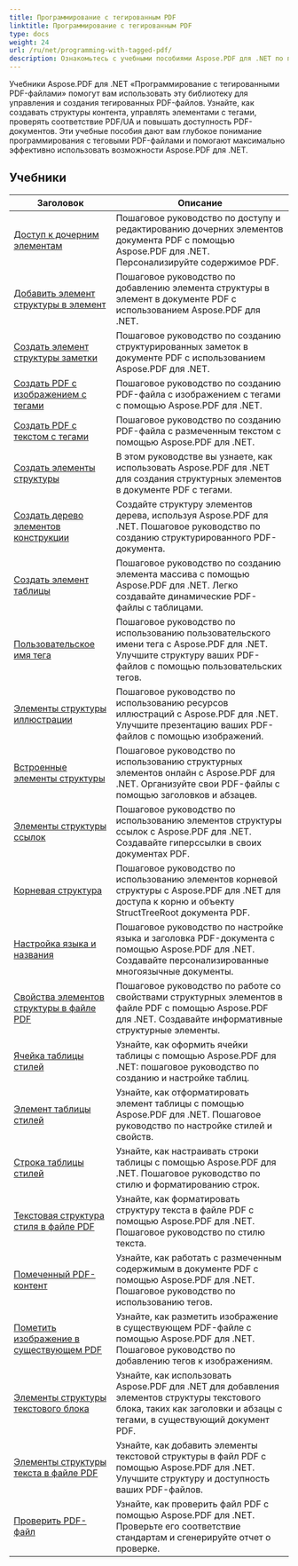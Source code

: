 ```yaml
---
title: Программирование с тегированным PDF
linktitle: Программирование с тегированным PDF
type: docs
weight: 24
url: /ru/net/programming-with-tagged-pdf/
description: Ознакомьтесь с учебными пособиями Aspose.PDF для .NET по программированию с тегированными PDF-файлами, чтобы освоить работу с тегированными PDF-файлами и их создание.
---
```


Учебники Aspose.PDF для .NET «Программирование с тегированными PDF-файлами» помогут вам использовать эту библиотеку для управления и создания тегированных PDF-файлов. Узнайте, как создавать структуры контента, управлять элементами с тегами, проверять соответствие PDF/UA и повышать доступность PDF-документов. Эти учебные пособия дают вам глубокое понимание программирования с теговыми PDF-файлами и помогают максимально эффективно использовать возможности Aspose.PDF для .NET.

## Учебники
| Заголовок | Описание |
| --- | --- | 
| [Доступ к дочерним элементам](./access-children-elements/) | Пошаговое руководство по доступу и редактированию дочерних элементов документа PDF с помощью Aspose.PDF для .NET. Персонализируйте содержимое PDF. |  
| [Добавить элемент структуры в элемент](./add-structure-element-into-element/) | Пошаговое руководство по добавлению элемента структуры в элемент в документе PDF с использованием Aspose.PDF для .NET. |  
| [Создать элемент структуры заметки](./create-note-structure-element/) | Пошаговое руководство по созданию структурированных заметок в документе PDF с использованием Aspose.PDF для .NET. |  
| [Создать PDF с изображением с тегами](./create-pdf-with-tagged-image/) | Пошаговое руководство по созданию PDF-файла с изображением с тегами с помощью Aspose.PDF для .NET. |  
| [Создать PDF с текстом с тегами](./create-pdf-with-tagged-text/) | Пошаговое руководство по созданию PDF-файла с размеченным текстом с помощью Aspose.PDF для .NET. |  
| [Создать элементы структуры](./create-structure-elements/) | В этом руководстве вы узнаете, как использовать Aspose.PDF для .NET для создания структурных элементов в документе PDF с тегами. |  
| [Создать дерево элементов конструкции](./create-structure-elements-tree/) | Создайте структуру элементов дерева, используя Aspose.PDF для .NET. Пошаговое руководство по созданию структурированного PDF-документа. |  
| [Создать элемент таблицы](./create-table-element/) | Пошаговое руководство по созданию элемента массива с помощью Aspose.PDF для .NET. Легко создавайте динамические PDF-файлы с таблицами. |  
| [Пользовательское имя тега](./custom-tag-name/) | Пошаговое руководство по использованию пользовательского имени тега с Aspose.PDF для .NET. Улучшите структуру ваших PDF-файлов с помощью пользовательских тегов. |  
| [Элементы структуры иллюстрации](./illustration-structure-elements/) | Пошаговое руководство по использованию ресурсов иллюстраций с Aspose.PDF для .NET. Улучшите презентацию ваших PDF-файлов с помощью изображений. |  
| [Встроенные элементы структуры](./inline-structure-elements/) | Пошаговое руководство по использованию структурных элементов онлайн с Aspose.PDF для .NET. Организуйте свои PDF-файлы с помощью заголовков и абзацев. |  
| [Элементы структуры ссылок](./link-structure-elements/) | Пошаговое руководство по использованию элементов структуры ссылок с Aspose.PDF для .NET. Создавайте гиперссылки в своих документах PDF. |  
| [Корневая структура](./root-structure/) | Пошаговое руководство по использованию элементов корневой структуры с Aspose.PDF для .NET для доступа к корню и объекту StructTreeRoot документа PDF. |  
| [Настройка языка и названия](./setup-language-and-title/) | Пошаговое руководство по настройке языка и заголовка PDF-документа с помощью Aspose.PDF для .NET. Создавайте персонализированные многоязычные документы. |  
| [Свойства элементов структуры в файле PDF](./structure-elements-properties/) | Пошаговое руководство по работе со свойствами структурных элементов в файле PDF с помощью Aspose.PDF для .NET. Создавайте информативные структурные элементы. |  
| [Ячейка таблицы стилей](./style-table-cell/) | Узнайте, как оформить ячейки таблицы с помощью Aspose.PDF для .NET: пошаговое руководство по созданию и настройке таблиц. |  
| [Элемент таблицы стилей](./style-table-element/) | Узнайте, как отформатировать элемент таблицы с помощью Aspose.PDF для .NET. Пошаговое руководство по настройке стилей и свойств. |  
| [Строка таблицы стилей](./style-table-row/) | Узнайте, как настраивать строки таблицы с помощью Aspose.PDF для .NET. Пошаговое руководство по стилю и форматированию строк. |  
| [Текстовая структура стиля в файле PDF](./style-text-structure/) | Узнайте, как форматировать структуру текста в файле PDF с помощью Aspose.PDF для .NET. Пошаговое руководство по стилю текста. |  
| [Помеченный PDF-контент](./tagged-pdf-content/) | Узнайте, как работать с размеченным содержимым в документе PDF с помощью Aspose.PDF для .NET. Пошаговое руководство по использованию тегов. |  
| [Пометить изображение в существующем PDF](./tag-image-in-existing-pdf/) | Узнайте, как разметить изображение в существующем PDF-файле с помощью Aspose.PDF для .NET. Пошаговое руководство по добавлению тегов к изображениям. |  
| [Элементы структуры текстового блока](./text-block-structure-elements/) | Узнайте, как использовать Aspose.PDF для .NET для добавления элементов структуры текстового блока, таких как заголовки и абзацы с тегами, в существующий документ PDF. |  
| [Элементы структуры текста в файле PDF](./text-structure-elements/) | Узнайте, как добавить элементы текстовой структуры в файл PDF с помощью Aspose.PDF для .NET. Улучшите структуру и доступность ваших PDF-файлов. |  
| [Проверить PDF-файл](./validate-pdf/) | Узнайте, как проверить файл PDF с помощью Aspose.PDF для .NET. Проверьте его соответствие стандартам и сгенерируйте отчет о проверке. |  